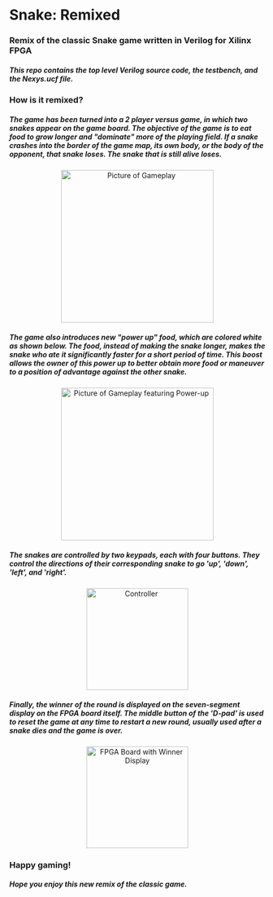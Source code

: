 # Snake: Remixed

### Remix of the classic Snake game written in Verilog for Xilinx FPGA

##### This repo contains the top level Verilog source code, the testbench, and the Nexys.ucf file.


### How is it remixed?

##### The game has been turned into a 2 player versus game, in which two snakes appear on the game board. The objective of the game is to eat food to grow longer and "dominate" more of the playing field. If a snake crashes into the border of the game map, its own body, or the body of the opponent, that snake loses. The snake that is still alive loses.

<div style="text-align:center"><img src="../master/images/game1.jpg" alt="Picture of Gameplay" width="300"></div>

##### The game also introduces new "power up" food, which are colored white as shown below. The food, instead of making the snake longer, makes the snake who ate it significantly faster for a short period of time. This boost allows the owner of this power up to better obtain more food or maneuver to a position of advantage against the other snake. 

<div style="text-align:center"><img src="../master/images/game2.jpg" alt="Picture of Gameplay featuring Power-up" width="300"></div>


##### The snakes are controlled by two keypads, each with four buttons. They control the directions of their corresponding snake to go 'up', 'down', 'left', and 'right'.

<div style="text-align:center"><img src="../master/images/controls.jpeg" alt="Controller" width="200"></div>

##### Finally, the winner of the round is displayed on the seven-segment display on the FPGA board itself. The middle button of the 'D-pad' is used to reset the game at any time to restart a new round, usually used after a snake dies and the game is over.

<div style="text-align:center"><img src="../master/images/winner.jpg" alt="FPGA Board with Winner Display" width="200"></div>


### Happy gaming!
##### Hope you enjoy this new remix of the classic game.
